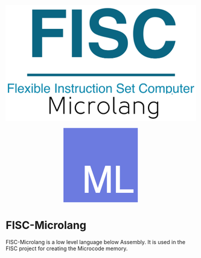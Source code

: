 <p align="center"><img src="design/resources/logo/fisc-microlang-logo.png"></p>
<p align="center"><img src="design/resources/logo/microlang-logo.png"></p>

# FISC-Microlang
FISC-Microlang is a low level language below Assembly. It is used in the FISC project for creating the Microcode memory.
